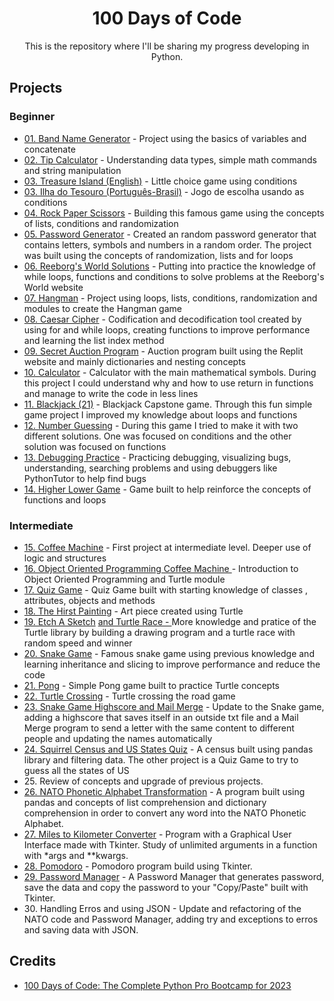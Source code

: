 <div align="center">
<h1> 100 Days of Code</h1>

<div>
This is the repository where I'll be sharing my progress developing in Python.
</div>
  
<div align = "left">
  <h2> Projects </h2>
  <h3> Beginner </h3>
  <ul>
    <li><a href="https://github.com/benattimatheus/100DaysPython/blob/main/Project1BandName.ipynb">01. Band Name Generator</a> - Project using the basics of variables and concatenate</li>
    <li><a href="https://github.com/benattimatheus/100DaysPython/blob/main/Project2TipCalculator.ipynb">02. Tip Calculator</a> - Understanding data types, simple math commands and string manipulation</li>
    <li><a href="https://github.com/benattimatheus/100DaysPython/blob/main/Project3ENTreasureIsland.ipynb">03. Treasure Island (English)</a> - Little choice game using conditions</li>
    <li><a href="https://github.com/benattimatheus/100DaysPython/blob/main/Projeto3PTBRIlhaDoTesouro.ipynb">03. Ilha do Tesouro (Português-Brasil)</a> - Jogo de escolha usando as conditions</li>
    <li><a href="https://github.com/benattimatheus/100DaysPython/blob/main/Project4RockPaperScissors.ipynb">04. Rock Paper Scissors</a> - Building this famous game using the concepts of lists, conditions and randomization</li>
    <li><a href="https://github.com/benattimatheus/100DaysPython/blob/main/Project5PasswordGenerator.ipynb">05. Password Generator</a> - Created an random password generator that contains letters, symbols and numbers in a random order. The project was built using the concepts of randomization, lists and for loops</li>
    <li><a href="https://github.com/benattimatheus/100DaysPython/blob/main/Project6Reeborg'sMaze.ipynb">06. Reeborg's World Solutions</a> - Putting into practice the knowledge of while loops, functions and conditions to solve problems at the Reeborg's World website</li>
    <li><a href="https://github.com/benattimatheus/100DaysPython/tree/main/Project7HangMan">07. Hangman</a> - Project using loops, lists, conditions, randomization and modules to create the Hangman game</li>
    <li><a href="https://github.com/benattimatheus/100DaysPython/tree/main/Project8CaesarCipher">08. Caesar Cipher</a> - Codification and decodification tool created by using for and while loops, creating functions to improve performance and learning the list index method</li>
    <li><a href="https://github.com/benattimatheus/100DaysPython/tree/main/Project9SecretAuctionProgram">09. Secret Auction Program</a> - Auction program built using the Replit website and mainly dictionaries and nesting concepts</li>
    <li><a href="https://github.com/benattimatheus/100DaysPython/tree/main/Project10Calculator">10. Calculator</a> - Calculator with the main mathematical symbols. During this project I could understand why and how to use return in functions and manage to write the code in less lines</li>
    <li><a href="https://github.com/benattimatheus/100DaysPython/tree/main/Project11Blackjack">11. Blackjack (21)</a> - Blackjack Capstone game. Through this fun simple game project I improved my knowledge about loops and functions</li>
    <li><a href="https://github.com/benattimatheus/100DaysPython/tree/main/Project12GuessTheNumber">12. Number Guessing</a> - During this game I tried to make it with two different solutions. One was focused on conditions and the other solution was focused on functions</li>
    <li><a href="https://github.com/benattimatheus/100DaysPython/tree/main/Project13DebuggingPractice">13. Debugging Practice</a> - Practicing debugging, visualizing bugs, understanding, searching problems and using debuggers like PythonTutor to help find bugs</li>
    <li><a href="https://github.com/benattimatheus/100DaysPython/tree/main/Project14HigherLower">14. Higher Lower Game</a> - Game built to help reinforce the concepts of functions and loops</li>
  </ul>
  
  <h3> Intermediate </h3>
  <ul>
  
  <li><a href="https://github.com/benattimatheus/100DaysPython/tree/main/Project15CoffeeMachine">15. Coffee Machine</a> - First project at intermediate level. Deeper use of logic and structures</li>
  <li><a href="https://github.com/benattimatheus/100DaysPython/tree/main/Project16CoffeeMachineOOP/CoffeeMachineOOP">16. Object Oriented Programming Coffee Machine </a> - Introduction to Object Oriented Programming and Turtle module</li>
  <li><a href="https://github.com/benattimatheus/100DaysPython/tree/main/Project17QuizGame">17. Quiz Game</a> - Quiz Game built with starting knowledge of classes , attributes, objects and methods</li>
  <li><a href="https://github.com/benattimatheus/100DaysPython/tree/main/Project18TheHirstPainting">18. The Hirst Painting</a> - Art piece created using Turtle</li> 
  <li><a href="https://github.com/benattimatheus/100DaysPython/tree/main/Project19EtchASketchAndRace/EtchASketch">19. Etch A Sketch</a> <a href="https://github.com/benattimatheus/100DaysPython/tree/main/Project19EtchASketchAndRace/TurtleRace"> and Turtle Race - </a> More knowledge and pratice of the Turtle library by building a drawing program and a turtle race with random speed and winner</li>
  <li><a href="https://github.com/benattimatheus/100DaysPython/tree/main/Project20SnakeGame">20. Snake Game</a> - Famous snake game using previous knowledge and learning inheritance and slicing to improve performance and reduce the code</li>
  <li><a href="https://github.com/benattimatheus/100DaysPython/tree/main/Project21Pong">21. Pong</a> - Simple Pong game built to practice Turtle concepts</li>
  <li><a href="https://github.com/benattimatheus/100DaysPython/tree/main/Project22TurtleCrossing">22. Turtle Crossing</a> - Turtle crossing the road game</li>
  <li><a href="https://github.com/benattimatheus/100DaysPython/tree/main/Project23HighscoreAndMailMerge">23. Snake Game Highscore and Mail Merge</a> - Update to the Snake game, adding a highscore that saves itself in an outside txt file and a Mail Merge program to send a letter with the same content to different people and updating the names automatically</li>
  <li><a href="https://github.com/benattimatheus/100DaysPython/tree/main/Project24SquirrelCensusAndUSStatesGame">24. Squirrel Census and US States Quiz</a> - A census built using pandas library and filtering data. The other project is a Quiz Game to try to guess all the states of US</li>
  <li>25. Review of concepts and upgrade of previous projects.</li>
  <li><a href="https://github.com/benattimatheus/100DaysPython/tree/main/Project26NATOAlphabet">26. NATO Phonetic Alphabet Transformation</a> - A program built using pandas and concepts of list comprehension and dictionary comprehension in order to convert any word into the NATO Phonetic Alphabet.</li>
  <li><a href="https://github.com/benattimatheus/100DaysPython/blob/main/Project27MilesKMConverter/main.py">27. Miles to Kilometer Converter</a> - Program with a Graphical User Interface made with Tkinter. Study of unlimited arguments in a function with *args and **kwargs.</li>
  <li><a href="https://github.com/benattimatheus/100DaysPython/tree/main/Project28Pomodoro">28. Pomodoro</a> - Pomodoro program build using Tkinter.</li>
  <li><a href="https://github.com/benattimatheus/100DaysPython/tree/main/Project29PasswordManager">29. Password Manager</a> - A Password Manager that generates password, save the data and copy the password to your "Copy/Paste" built with Tkinter.</li>
  <li>30. Handling Erros and using JSON - Update and refactoring of the NATO code and Password Manager, adding try and exceptions to erros and saving data with JSON.</li>


  </ul>
  
  
</div>
      
<div align = "left">
  <h2>Credits</h2>
  <ul>
    <li><a href="https://www.udemy.com/course/100-days-of-code/">100 Days of Code: The Complete Python Pro Bootcamp for 2023</a></li>
</div>
